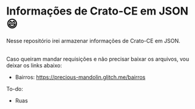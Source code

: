 # Informações de Crato-CE em JSON :smile:
Nesse repositório irei armazenar informações de Crato-CE em JSON.<br><br>

Caso queiram mandar requisições e não precisar baixar os arquivos, vou deixar os links abaixo:
  - Bairros: <a href="https://precious-mandolin.glitch.me/bairros">https://precious-mandolin.glitch.me/bairros</a>
  
To-do:
  - Ruas<br>
